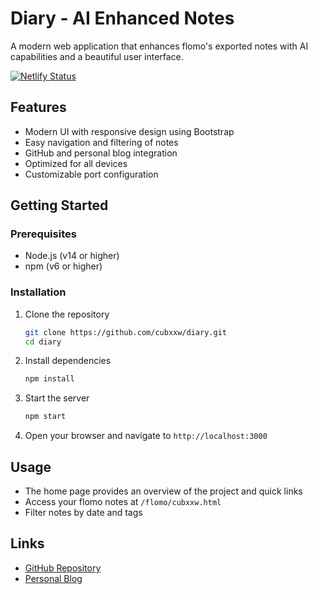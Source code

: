 # Diary - AI Enhanced Notes

A modern web application that enhances flomo's exported notes with AI capabilities and a beautiful user interface.

[![Netlify Status](https://api.netlify.com/api/v1/badges/6aefdc6a-37cb-481e-b48c-4151b3c31ec5/deploy-status)](https://app.netlify.com/sites/diarys/deploys)

## Features

- Modern UI with responsive design using Bootstrap
- Easy navigation and filtering of notes
- GitHub and personal blog integration
- Optimized for all devices
- Customizable port configuration

## Getting Started

### Prerequisites

- Node.js (v14 or higher)
- npm (v6 or higher)

### Installation

1. Clone the repository
   ```bash
   git clone https://github.com/cubxxw/diary.git
   cd diary
   ```

2. Install dependencies
   ```bash
   npm install
   ```

3. Start the server
   ```bash
   npm start
   ```

4. Open your browser and navigate to `http://localhost:3000`

## Usage

- The home page provides an overview of the project and quick links
- Access your flomo notes at `/flomo/cubxxw.html`
- Filter notes by date and tags

## Links

- [GitHub Repository](https://github.com/cubxxw/diary)
- [Personal Blog](https://nsddd.top)

